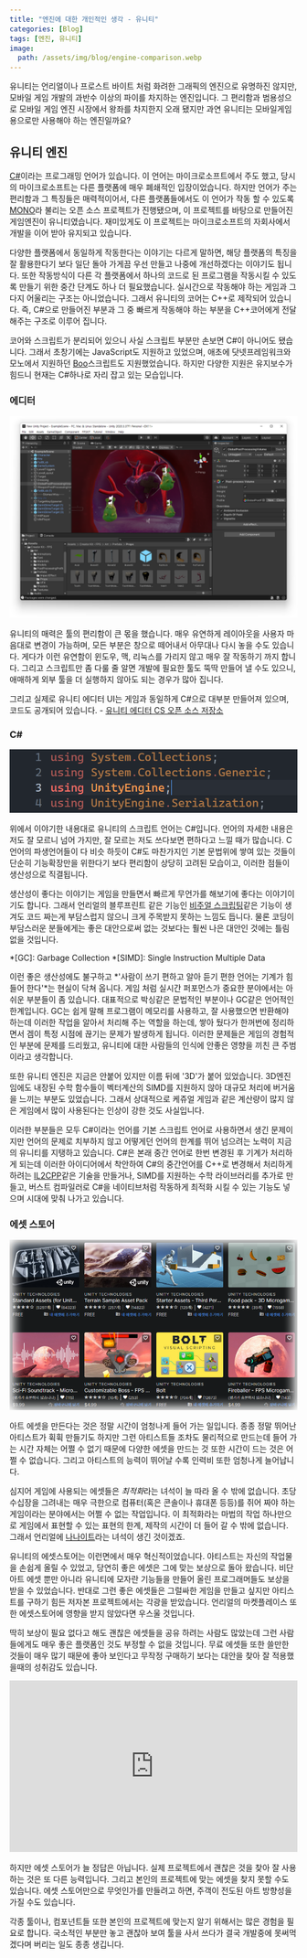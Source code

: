 ```yaml
---
title: "엔진에 대한 개인적인 생각 - 유니티"
categories: [Blog]
tags: [엔진, 유니티]
image:
  path: /assets/img/blog/engine-comparison.webp
---
```

유니티는 언리얼이나 프로스트 바이트 처럼 화려한 그래픽의 엔진으로 유명하진 않지만, 모바일 게임 개발의 과반수 이상의 파이를 차지하는 엔진입니다. 그 편리함과 범용성으로 모바일 게임 엔진 시장에서 왕좌를 차지한지 오래 됐지만 과연 유니티는 모바일게임용으로만 사용해야 하는 엔진일까요?

## 유니티 엔진

[C#](https://docs.microsoft.com/ko-kr/dotnet/csharp/tour-of-csharp/)이라는 프로그래밍 언어가 있습니다. 이 언어는 마이크로소프트에서 주도 했고, 당시의 마이크로소프트는 다른 플랫폼에 매우 폐쇄적인 입장이었습니다. 하지만 언어가 주는 편리함과 그 특징들은 매력적이어서, 다른 플랫폼들에서도 이 언어가 작동 할 수 있도록 [MONO](https://ko.wikipedia.org/wiki/모노_(소프트웨어))라 불리는 오픈 소스 프로젝트가 진행됐으며, 이 프로젝트를 바탕으로 만들어진 게임엔진이 유니티였습니다. 재미있게도 이 프로젝트는 마이크로소프트의 자회사에서 개발을 이어 받아 유지되고 있습니다.

다양한 플랫폼에서 동일하게 작동한다는 이야기는 다르게 말하면, 해당 플랫폼의 특징을 잘 활용한다기 보다 일단 돌아 가게끔 우선 만들고 나중에 개선하겠다는 이야기도 됩니다. 또한 작동방식이 다른 각 플랫폼에서 하나의 코드로 된 프로그램을 작동시킬 수 있도록 만들기 위한 중간 단계도 하나 더 필요했습니다. 실시간으로 작동해야 하는 게임과 그다지 어울리는 구조는 아니었습니다. 그래서 유니티의 코어는 C++로 제작되어 있습니다. 즉, C#으로 만들어진 부분과 그 중 빠르게 작동해야 하는 부분을 C++코어에게 전달해주는 구조로 이루어 집니다.

코어와 스크립트가 분리되어 있으니 사실 스크립트 부분만 손보면 C#이 아니어도 됐습니다. 그래서 초창기에는 JavaScript도 지원하고 있었으며, 애초에 닷넷프레임워크와 모노에서 지원하던 [Boo](https://en.wikipedia.org/wiki/Boo_(programming_language))스크립트도 지원했었습니다. 하지만 다양한 지원은 유지보수가 힘드니 현재는 C#하나로 자리 잡고 있는 모습입니다.

### 에디터

![](/assets/img/blog/engine-review-unity-editor.webp)

유니티의 매력은 툴의 편리함이 큰 몫을 했습니다. 매우 유연하게 레이아웃을 사용자 마음대로 변경이 가능하며, 모든 부분은 창으로 떼어내서 아무대나 다시 놓을 수도 있습니다. 게다가 이런 유연함이 윈도우, 맥, 리눅스를 가리지 않고 매우 잘 작동하기 까지 합니다. 그리고 스크립트만 좀 다룰 줄 알면 개발에 필요한 툴도 뚝딱 만들어 낼 수도 있으니, 애매하게 외부 툴을 더 실행하지 않아도 되는 경우가 많아 집니다.

그리고 실제로 유니티 에디터 UI는 게임과 동일하게 C#으로 대부분 만들어져 있으며, 코드도 공개되어 있습니다. - [유니티 에디터 CS 오픈 소스 저장소](https://github.com/Unity-Technologies/UnityCsReference)

### C#

![](/assets/img/blog/engine-review-unity-code.webp)

위에서 이야기한 내용대로 유니티의 스크립트 언어는 C#입니다. 언어의 자세한 내용은 저도 잘 모르니 넘어 가지만, 잘 모르는 저도 쓰다보면 편하다고 느낄 때가 많습니다. C언어의 파생언어들이 다 비슷 하듯이 C#도 마찬가지인 기본 문법위에 쌓여 있는 것들이 단순히 기능확장만을 위한다기 보다 편리함이 상당히 고려된 모습이고, 이러한 점들이 생산성으로 직결됩니다.

생산성이 좋다는 이야기는 게임을 만들면서 빠르게 무언가를 해보기에 좋다는 이야기이기도 합니다. 그래서 언리얼의 블루프린트 같은 기능인 [비주얼 스크립팅](https://unity.com/kr/features/unity-visual-scripting)같은 기능이 생겨도 코드 짜는게 부담스럽지 않으니 크게 주목받지 못하는 느낌도 듭니다. 물론 코딩이 부담스러운 분들에게는 좋은 대안으로써 없는 것보다는 훨씬 나은 대안인 것에는 틀림 없을 것입니다.

*[GC]: Garbage Collection
*[SIMD]: Single Instruction Multiple Data

이런 좋은 생산성에도 불구하고 *'사람이 쓰기 편하고 알아 듣기 편한 언어는 기계가 힘들어 한다'*는 현실이 닥쳐 옵니다. 게임 처럼 실시간 퍼포먼스가 중요한 분야에서는 아쉬운 부분들이 좀 있습니다. 대표적으로 박싱같은 문법적인 부분이나 GC같은 언어적인 한계입니다. GC는 쉽게 말해 프로그램이 메모리를 사용하고, 잘 사용했으면 반환해야 하는데 이러한 작업을 알아서 처리해 주는 역할을 하는데, 쌓아 뒀다가 한꺼번에 정리하면서 겜이 특정 시점에 끊기는 문제가 발생하게 됩니다. 이러한 문제들은 게임의 경험적인 부분에 문제를 드리웠고, 유니티에 대한 사람들의 인식에 안좋은 영향을 끼친 큰 주범이라고 생각합니다.

또한 유니티 엔진은 지금은 안붙어 있지만 이름 뒤에 '3D'가 붙어 있었습니다. 3D엔진임에도 내장된 수학 함수들이 벡터계산의 SIMD를 지원하지 않아 대규모 처리에 버거움을 느끼는 부분도 있었습니다. 그래서 상대적으로 케쥬얼 게임과 같은 계산량이 많지 않은 게임에서 많이 사용된다는 인상이 강한 것도 사실입니다.

이러한 부분들은 모두 C#이라는 언어를 기본 스크립트 언어로 사용하면서 생긴 문제이지만 언어의 문제로 치부하지 않고 어떻게던 언어의 한계를 뛰어 넘으려는 노력이 지금의 유니티를 지탱하고 있습니다. C#은 본래 중간 언어로 한번 변경된 후 기계가 처리하게 되는데 이러한 아이디어에서 착안하여 C#의 중간언어를 C++로 변경해서 처리하게 하려는 [IL2CPP](https://docs.unity3d.com/kr/Manual/IL2CPP.html)같은 기술을 만들거나, SIMD를 지원하는 수학 라이브러리를 추가로 만들고, 버스트 컴파일러로 C#을 네이티브처럼 작동하게 최적화 시킬 수 있는 기능도 넣으며 시대에 맞춰 나가고 있습니다.

### 에셋 스토어

![](/assets/img/blog/engine-review-unity-assetstore.webp)

아트 에셋을 만든다는 것은 정말 시간이 엄청나게 들어 가는 일입니다. 종종 정말 뛰어난 아티스트가 휙휙 만들기도 하지만 그런 아티스트들 조차도 물리적으로 만드는데 들어 가는 시간 자체는 어쩔 수 없기 때문에 다양한 에셋을 만드는 것 또한 시간이 드는 것은 어쩔 수 없습니다. 그리고 아티스트의 능력이 뛰어날 수록 인력비 또한 엄청나게 늘어납니다.

심지어 게임에 사용되는 에셋들은 *최적화*라는 녀석이 늘 따라 올 수 밖에 없습니다. 초당 수십장을 그려내는 매우 극한으로 컴퓨터(혹은 콘솔이나 휴대폰 등등)를 쥐어 짜야 하는 게임이라는 분야에서는 어쩔 수 없는 작업입니다. 이 최적화라는 마법의 작업 하나만으로 게임에서 표현할 수 있는 표현의 한계, 제작의 시간이 더 들어 갈 수 밖에 없습니다. 그래서 언리얼에 [나나이트](https://docs.unrealengine.com/5.0/ko/nanite-virtualized-geometry-in-unreal-engine/)라는 녀석이 생긴 것이겠죠.

유니티의 에셋스토어는 이런면에서 매우 혁신적이었습니다. 아티스트는 자신의 작업물을 손쉽게 올릴 수 있었고, 당연히 좋은 에셋은 그에 맞는 보상으로 돌아 왔습니다. 비단 아트 에셋 뿐만 아니라 유니티에 모자란 기능들을 만들어 올린 프로그래머들도 보상을 받을 수 있었습니다. 반대로 그런 좋은 에셋들은 그럴싸한 게임을 만들고 싶지만 아티스트를 구하기 힘든 저자본 프로젝트에서는 각광을 받았습니다. 언리얼의 마켓플레이스 또한 에셋스토어에 영향을 받지 않았다면 우스울 것입니다.

딱히 보상이 필요 없다고 해도 괜찮은 에셋들을 공유 하려는 사람도 많았는데 그런 사람들에게도 매우 좋은 플랫폼인 것도 부정할 수 없을 것입니다. 무료 에셋들 또한 쓸만한 것들이 매우 많기 때문에 좋아 보인다고 무작정 구매하기 보다는 대안을 찾아 잘 적용했을때의 성취감도 있습니다.

<iframe src="https://assetstore.unity.com/linkmaker/embed/list/top-free/widget-medium-light?aid=1011lqg9g" style="width:100%; height:300px; border:0px;"></iframe>

하지만 에셋 스토어가 늘 정답은 아닙니다. 실제 프로젝트에서 괜찮은 것을 찾아 잘 사용하는 것은 또 다른 능력입니다. 그리고 본인의 프로젝트에 맞는 에셋을 찾지 못할 수도 있습니다. 에셋 스토어만으로 무엇인가를 만들려고 하면, 주객이 전도된 아트 방향성을 가질 수도 있습니다.

각종 툴이나, 컴포넌트들 또한 본인의 프로젝트에 맞는지 알기 위해서는 많은 경험을 필요로 합니다. 국소적인 부분만 놓고 괜찮아 보여 툴을 사서 쓰다가 결국 개발중에 못써먹겠다며 버리는 일도 종종 생깁니다.
